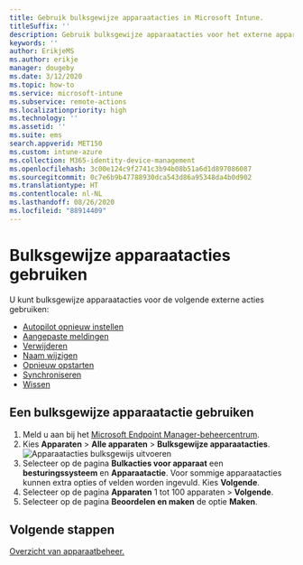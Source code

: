 ```yaml
---
title: Gebruik bulksgewijze apparaatacties in Microsoft Intune.
titleSuffix: ''
description: Gebruik bulksgewijze apparaatacties voor het externe apparaat.
keywords: ''
author: ErikjeMS
ms.author: erikje
manager: dougeby
ms.date: 3/12/2020
ms.topic: how-to
ms.service: microsoft-intune
ms.subservice: remote-actions
ms.localizationpriority: high
ms.technology: ''
ms.assetid: ''
ms.suite: ems
search.appverid: MET150
ms.custom: intune-azure
ms.collection: M365-identity-device-management
ms.openlocfilehash: 3c00e124c9f2741c3b94b08b51a6d1d897086087
ms.sourcegitcommit: 0c7e6b9b47788930dca543d86a95348da4b0d902
ms.translationtype: HT
ms.contentlocale: nl-NL
ms.lasthandoff: 08/26/2020
ms.locfileid: "88914409"
---
```

# <a name="use-bulk-device-actions"></a>Bulksgewijze apparaatacties gebruiken

U kunt bulksgewijze apparaatacties voor de volgende externe acties gebruiken:
- [Autopilot opnieuw instellen](/windows/deployment/windows-autopilot/windows-autopilot-reset#reset-devices-with-remote-windows-autopilot-reset)
- [Aangepaste meldingen](custom-notifications.md#send-a-custom-notification-to-a-single-device)
- [Verwijderen](devices-wipe.md#delete-devices-from-the-intune-portal)
- [Naam wijzigen](device-rename.md)
- [Opnieuw opstarten](device-restart.md)
- [Synchroniseren](device-sync.md)
- [Wissen](devices-wipe.md#wipe)

## <a name="use-a-bulk-device-action"></a>Een bulksgewijze apparaatactie gebruiken

1. Meld u aan bij het [Microsoft Endpoint Manager-beheercentrum](https://go.microsoft.com/fwlink/?linkid=2109431).
2. Kies **Apparaten** > **Alle apparaten** > **Bulksgewijze apparaatacties**.
![Apparaatacties bulksgewijs uitvoeren](./media/bulk-device-actions/bulk-device-actions.png)
3. Selecteer op de pagina **Bulkacties voor apparaat** een **besturingssysteem** en **Apparaatactie**. Voor sommige apparaatacties kunnen extra opties of velden worden ingevuld. Kies **Volgende**.
4. Selecteer op de pagina **Apparaten** 1 tot 100 apparaten > **Volgende**.
5. Selecteer op de pagina **Beoordelen en maken** de optie **Maken**.

## <a name="next-steps"></a>Volgende stappen
[Overzicht van apparaatbeheer.](device-management.md)